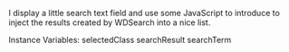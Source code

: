 I display a little search text field and use some JavaScript to introduce to inject the results created by WDSearch into a nice list.

Instance Variables:
	selectedClass		<Behavior>
	searchResult		<WDSearchResult>
	searchTerm			<String>